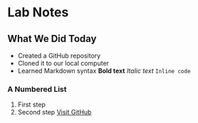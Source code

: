 # Lab Notes
## What We Did Today
- Created a GitHub repository
- Cloned it to our local computer
- Learned Markdown syntax
**Bold text**
*Italic text*
`Inline code`
### A Numbered List
1. First step
2. Second step
[Visit GitHub](https://github.com)
